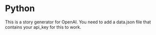 # Python

This is a story generator for OpenAI. 
You need to add a data.json file that contains your api_key for this to work. 
